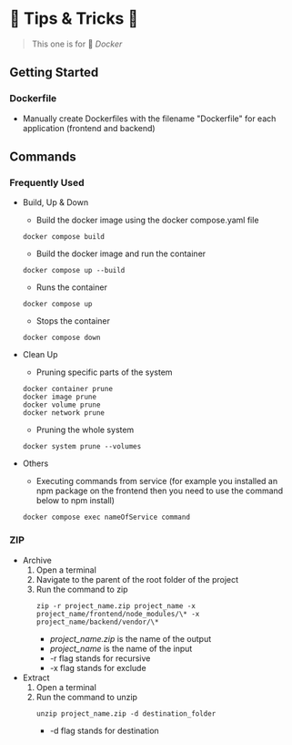 # 🍆 Tips & Tricks 🎃

> This one is for 🐳 *Docker*


## Getting Started

### Dockerfile

- Manually create Dockerfiles with the filename "Dockerfile" for each application (frontend and backend)


## Commands

### Frequently Used

- Build, Up & Down
    - Build the docker image using the docker compose.yaml file
    ```
    docker compose build
    ```
    - Build the docker image and run the container
    ```
    docker compose up --build
    ```
    - Runs the container
    ```
    docker compose up
    ```
    - Stops the container
    ```
    docker compose down
    ```

- Clean Up
    - Pruning specific parts of the system
    ```
    docker container prune
    docker image prune
    docker volume prune
    docker network prune
    ```
    - Pruning the whole system
    ```
    docker system prune --volumes
    ```

- Others
    - Executing commands from service (for example you installed an npm package on the frontend then you need to use the command below to npm install)
    ```
    docker compose exec nameOfService command
    ```

### ZIP

- Archive
    1. Open a terminal
    2. Navigate to the parent of the root folder of the project
    3. Run the command to zip
        ```
        zip -r project_name.zip project_name -x project_name/frontend/node_modules/\* -x project_name/backend/vendor/\*
        ```
        - *project_name.zip* is the name of the output
        - *project_name* is the name of the input
        - -r flag stands for recursive
        - -x flag stands for exclude
- Extract
    1. Open a terminal
    2. Run the command to unzip
        ```
        unzip project_name.zip -d destination_folder
        ```
        - -d flag stands for destination
